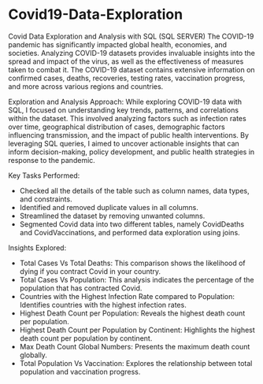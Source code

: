 # Covid19-Data-Exploration
Covid Data Exploration and Analysis with SQL (SQL SERVER)
The COVID-19 pandemic has significantly impacted global health, economies, and societies. Analyzing COVID-19 datasets provides invaluable insights into the spread and impact of the virus, as well as the effectiveness of measures taken to combat it. The COVID-19 dataset contains extensive information on confirmed cases, deaths, recoveries, testing rates, vaccination progress, and more across various regions and countries.

Exploration and Analysis Approach:
While exploring COVID-19 data with SQL, I focused on understanding key trends, patterns, and correlations within the dataset. This involved analyzing factors such as infection rates over time, geographical distribution of cases, demographic factors influencing transmission, and the impact of public health interventions. By leveraging SQL queries, I aimed to uncover actionable insights that can inform decision-making, policy development, and public health strategies in response to the pandemic.

Key Tasks Performed:

* Checked all the details of the table such as column names, data types, and constraints.
* Identified and removed duplicate values in all columns.
* Streamlined the dataset by removing unwanted columns.
* Segmented Covid data into two different tables, namely CovidDeaths and CovidVaccinations, and performed data exploration using joins.

Insights Explored:

* Total Cases Vs Total Deaths: This comparison shows the likelihood of dying if you contract Covid in your country.
* Total Cases Vs Population: This analysis indicates the percentage of the population that has contracted Covid.
* Countries with the Highest Infection Rate compared to Population: Identifies countries with the highest infection rates.
* Highest Death Count per Population: Reveals the highest death count per population.
* Highest Death Count per Population by Continent: Highlights the highest death count per population by continent.
* Max Death Count Global Numbers: Presents the maximum death count globally.
* Total Population Vs Vaccination: Explores the relationship between total population and vaccination progress.
